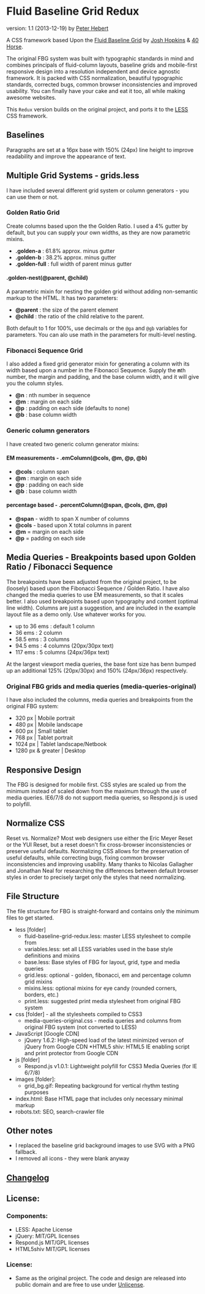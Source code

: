 # Fluid Baseline Grid Redux
version: 1.1 (2013-12-19)
by [Peter Hebert](http://peterhebert.com)

A CSS framework based Upon the [Fluid Baseline Grid](http://fluidbaselinegrid.com/) by [Josh Hopkins](http://twitter.com/thedayhascome) & [40 Horse](http://40horse.com/).

The original FBG system was built with typographic standards in mind and combines principals of fluid-column layouts, baseline grids and mobile-first responsive design into a resolution independent and device agnostic framework. It is packed with CSS normalization, beautiful typographic standards, corrected bugs, common browser inconsistencies and improved usability. You can finally have your cake and eat it too, all while making awesome websites.

This `Redux` version builds on the original project, and ports it to the [LESS](http://lesscss.org/) CSS framework.

## Baselines
Paragraphs are set at a 16px base with 150% (24px) line height to improve readability and improve the appearance of text.

## Multiple Grid Systems - grids.less
I have included several different grid system or column generators - you can use them or not.

### Golden Ratio Grid
Create columns based upon the the Golden Ratio. I used a 4% gutter by default, but you can supply your own widths, as they are now parametric mixins.

* **.golden-a** : 61.8% approx. minus gutter
* **.golden-b** : 38.2% approx. minus gutter
* **.golden-full** : full width of parent minus gutter

#### .golden-nest(@parent, @child)
A parametric mixin for nesting the golden grid without adding non-semantic markup to the HTML. It has two parameters:

* **@parent** : the size of the parent element
* **@child** : the ratio of the child relative to the parent.

Both default to 1 for 100%, use decimals or the `@ga` and `@gb` variables for parameters. You can alo use math in the parameters for multi-level nesting.

### Fibonacci Sequence Grid
I also added a fixed grid generator mixin for generating a column with its width based upon a number in the Fibonacci Sequence. Supply the **n**th number, the margin and padding, and the base column width, and it will give you the column styles.

* **@n** : nth number in sequence
* **@m** : margin on each side
* **@p** : padding on each side (defaults to none)
* **@b** : base column width

### Generic column generators
I have created two generic column generator mixins:

#### EM measurements - .emColumn(@cols, @m, @p, @b)
* **@cols** : column span
* **@m** : margin on each side
* **@p** : padding on each side 
* **@b** : base column width

#### percentage based - .percentColumn(@span, @cols, @m, @p)
* **@span** - width to span X number of columns
* **@cols** - based upon X total columns in parent
* **@m** = margin on each side
* **@p** = padding on each side

## Media Queries - Breakpoints based upon Golden Ratio / Fibonacci Sequence
The breakpoints have been adjusted from the original project, to be (loosely) based upon the Fibonacci  Sequence / Golden Ratio. I have also changed the media queries to use EM measurements, so that it scales better. I also used breakpoints based upon typography and content (optimal line width). Columns are just a suggestion, and are included in the example layout file as a demo only. Use whatever works for you.

* up to 36 ems : default 1 column
* 36 ems : 2 column
* 58.5 ems : 3 columns
* 94.5 ems : 4 columns (20px/30px text)
* 117 ems : 5 columns (24px/36px text)

At the largest viewport media queries, the base font size has benn bumped up an additional 125% (20px/30px) and 150% (24px/36px) respectively.

### Original FBG grids and media queries (media-queries-original)
I have also included the columns, media queries and breakpoints from the original FBG system:

* 320 px | Mobile portrait
* 480 px | Mobile landscape
* 600 px | Small tablet
* 768 px | Tablet portrait
* 1024 px | Tablet landscape/Netbook
* 1280 px & greater | Desktop

## Responsive Design
The FBG is designed for mobile first. CSS styles are scaled up from the minimum instead of scaled down from the maximum through the use of media queries. IE6/7/8 do not support media queries, so Respond.js is used to polyfill.

## Normalize CSS
Reset vs. Normalize? Most web designers use either the Eric Meyer Reset or the YUI Reset, but a reset doesn't fix cross-browser inconsistencies or preserve useful defaults. Normalizing CSS allows for the preservation of useful defaults, while correcting bugs, fixing common browser inconsistencies and improving usability. Many thanks to Nicolas Gallagher and Jonathan Neal for researching the differences between default browser styles in order to precisely target only the styles that need normalizing.

## File Structure
The file structure for FBG is straight-forward and contains only the minimum files to get started.

* less [folder]
	* fluid-baseline-grid-redux.less: master LESS stylesheet to compile from
	* variables.less: set all LESS variables used in the base style definitions and mixins
	* base.less: Base styles of FBG for layout, grid, type and media queries
	* grid.less: optional - golden, fibonacci, em and percentage column grid mixins
	* mixins.less: optional mixins for eye candy (rounded corners, borders, etc.)
	* print.less: suggested print media stylesheet from original FBG system
* css [folder] - all the stylesheets compiled to CSS3
	* media-queries-original.css - media queries and columns from original FBG system (not converted to LESS)
* JavaScript [Google CDN]
	* jQuery 1.6.2: High-speed load of the latest minimized verson of jQuery from Google CDN
*HTML5 shiv: HTML5 IE enabling script and print protector from Google CDN
* js [folder]
	* Respond.js v1.0.1: Lightweight polyfill for CSS3 Media Queries (for IE 6/7/8)
* images [folder]:
	* grid_bg.gif: Repeating background for vertical rhythm testing purposes
* index.html: Base HTML page that includes only necessary minimal markup
* robots.txt: SEO, search-crawler file

## Other notes
* I replaced the baseline grid background images to use SVG with a PNG fallback.
* I removed all icons - they were blank anyway

## [Changelog](Changelog.md)

## License:
### Components:

* LESS: Apache License
* jQuery: MIT/GPL licenses
* Respond.js MIT/GPL licenses
* HTML5shiv MIT/GPL licenses

### License:
* Same as the original project. The code and design are released into public domain and are free to use under [Unlicense](http://unlicense.org).
